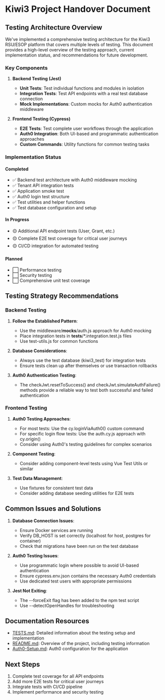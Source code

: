 # Kiwi3 Project Handover Document

## Testing Architecture Overview

We've implemented a comprehensive testing architecture for the Kiwi3 RSU/ESOP platform that covers multiple levels of testing. This document provides a high-level overview of the testing approach, current implementation status, and recommendations for future development.

### Key Components

1. **Backend Testing (Jest)**
   - **Unit Tests**: Test individual functions and modules in isolation
   - **Integration Tests**: Test API endpoints with a real test database connection
   - **Mock Implementations**: Custom mocks for Auth0 authentication middleware

2. **Frontend Testing (Cypress)**
   - **E2E Tests**: Test complete user workflows through the application
   - **Auth0 Integration**: Both UI-based and programmatic authentication approaches
   - **Custom Commands**: Utility functions for common testing tasks

### Implementation Status

#### Completed
- ✅ Backend test architecture with Auth0 middleware mocking
- ✅ Tenant API integration tests
- ✅ Application smoke test
- ✅ Auth0 login test structure
- ✅ Test utilities and helper functions
- ✅ Test database configuration and setup

#### In Progress
- 🟡 Additional API endpoint tests (User, Grant, etc.)
- 🟡 Complete E2E test coverage for critical user journeys
- 🟡 CI/CD integration for automated testing

#### Planned
- ⬜ Performance testing
- ⬜ Security testing
- ⬜ Comprehensive unit test coverage

## Testing Strategy Recommendations

### Backend Testing

1. **Follow the Established Pattern**:
   - Use the middleware/__mocks__/auth.js approach for Auth0 mocking
   - Place integration tests in __tests__/*.integration.test.js files
   - Use test-utils.js for common functions

2. **Database Considerations**:
   - Always use the test database (kiwi3_test) for integration tests
   - Ensure tests clean up after themselves or use transaction rollbacks

3. **Auth0 Authentication Testing**:
   - The checkJwt.resetToSuccess() and checkJwt.simulateAuthFailure() methods provide a reliable way to test both successful and failed authentication

### Frontend Testing

1. **Auth0 Testing Approaches**:
   - For most tests: Use the cy.loginViaAuth0() custom command
   - For specific login flow tests: Use the auth.cy.js approach with cy.origin()
   - Consider using Auth0's testing guidelines for complex scenarios

2. **Component Testing**:
   - Consider adding component-level tests using Vue Test Utils or similar

3. **Test Data Management**:
   - Use fixtures for consistent test data
   - Consider adding database seeding utilities for E2E tests

## Common Issues and Solutions

1. **Database Connection Issues**:
   - Ensure Docker services are running
   - Verify DB_HOST is set correctly (localhost for host, postgres for container)
   - Check that migrations have been run on the test database

2. **Auth0 Testing Issues**:
   - Use programmatic login where possible to avoid UI-based authentication
   - Ensure cypress.env.json contains the necessary Auth0 credentials
   - Use dedicated test users with appropriate permissions

3. **Jest Not Exiting**:
   - The --forceExit flag has been added to the npm test script
   - Use --detectOpenHandles for troubleshooting

## Documentation Resources

- [TESTS.md](./TESTS.md): Detailed information about the testing setup and implementation
- [README.md](./README.md): Overview of the project, including testing information
- [Auth0-Setup.md](./Auth0-Setup.md): Auth0 configuration for the application

## Next Steps

1. Complete test coverage for all API endpoints
2. Add more E2E tests for critical user journeys
3. Integrate tests with CI/CD pipeline
4. Implement performance and security testing 